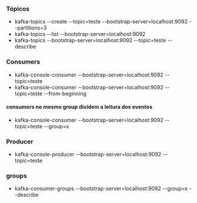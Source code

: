 ### Tópicos

- kafka-topics --create --topic=teste --bootstrap-server=localhost:9092 --partitions=3
- kafka-topics --list --bootstrap-server=localhost:9092
- kafka-topics --bootstrap-server=localhost:9092 --topic=teste --describe

### Consumers

- kafka-console-consumer --bootstrap-server=localhost:9092 --topic=teste
- kafka-console-consumer --bootstrap-server=localhost:9092 --topic=teste --from-beginning

#### consumers no mesmo group dividem a leitura dos eventos

- kafka-console-consumer --bootstrap-server=localhost:9092 --topic=teste --group=x

### Producer

- kafka-console-producer --bootstrap-server=localhost:9092 --topic=teste

### groups

- kafka-consumer-groups --bootstrap-server=localhost:9092 --group=x --describe
